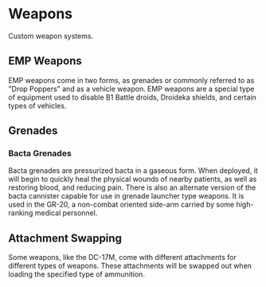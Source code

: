 # Weapons
Custom weapon systems.


## EMP Weapons
EMP weapons come in two forms, as grenades or commonly referred to as "Drop Poppers" and as a vehicle weapon. EMP weapons are a special type of equipment used to disable B1 Battle droids, Droideka shields, and certain types of vehicles.

## Grenades
### Bacta Grenades
Bacta grenades are pressurized bacta in a gaseous form. When deployed, it will begin to quickly heal the physical wounds of nearby patients, as well as restoring blood, and reducing pain. There is also an alternate version of the bacta cannister capable for use in grenade launcher type weapons. It is used in the GR-20, a non-combat oriented side-arm carried by some high-ranking medical personnel.

## Attachment Swapping
Some weapons, like the DC-17M, come with different attachments for different types of weapons. These attachments will be swapped out when loading the specified type of ammunition.